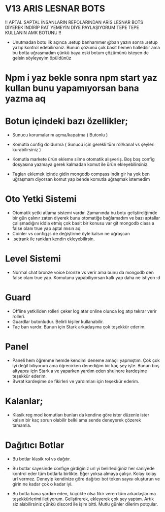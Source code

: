 # V13 ARIS LESNAR BOTS

!! APTAL SAPTAL İNSANLARIN REPOLARINDAN ARİS LESNAR BOTS DİYEREK İNDİRİP RAT YEMEYİN DİYE PAYLAŞIYORUM TEPE TEPE KULLANIN AMK BOTUNU !!

- Unutmadan botu ilk açınca .setup banhammer @ban yazın sonra .setup yazıp kontrol edebilirsiniz. Bunun çözümü çok basit hemen halledilir ama bu botta uğraşmadım çünkü baya eski botum çözümünü isteyen dc gelsin söyleyeyim öpüldünüz

# Npm i yaz bekle sonra npm start yaz kullan bunu yapamıyorsan bana yazma aq

# Botun içindeki bazı özellikler;
- Sunucu korumalarını açma/kapatma ( Butonlu )
- Komutla config doldurma ( Sunucu için gerekli tüm rol/kanal vs şeyleri kurabilirsiniz )
- Komutla markete ürün ekleme silme otomatik alışveriş. Boş boş config dosyasına yazmaya gerek kalmadan komut ile ürün ekleyebilirsiniz.


- Tagları eklemek içinde gidin mongodb compass indir gir ha yok ben uğraşmam diyorsan komut yap bende komutla uğraşmak istemedim 

# Oto Yetki Sistemi
- Otomatik yetki atlama sistemi vardır. Zamanında bu botu geliştirdiğimde bir gün çalınır zaten diyerek bunu otomatiğe bağlamadım ve bazı aptallar çalışmadığını iddia etmiş çok basit bir konusu var git mongodb class a false olanı true yap aptal mısın aq 
- Coinler vs config.js de değiştirme öyle kalsın ne uğraşcan
- .setrank ile rankları kendin ekleyebilirsin.

# Level Sistemi
- Normal chat bronze voice bronze vs verir ama bunu da mongodb den false olanı true yap. Komutunu yapabiliyorsan kalk yap daha ne istiyon :d

# Guard
- Offline yetkiliden rolleri çeker log atar online olunca log atıp tekrar verir rolleri.
- Guardlar butonludur. Belirli kişiler kullanabilir. 
- Taç ban vardır. Bunun için Stark arkadaşıma çok teşekkür ederim.

# Panel
- Paneli hem öğrenme hemde kendimi deneme amaçlı yapmıştım. Çok çok iyi değil biliyorum ama öğrenirken denediğim bir kaç şey işte. Bunun boş altyapısı için Stark a ve yaparken yardım eden shuinore kardeşime teşekkür ederim. 
- Bwrat kardeşime de fikirleri ve yardımları için teşekkür ederim.

# Kalanlar;
- Klasik reg mod komutları bunları da kendine göre ister düzenle ister kalsın bir kaç sorun olabilir belki ama sende deneyerek çözerek tamamla.

# Dağıtıcı Botlar
- Bu botlar klasik rol vs dağıtır.
- Bu botlar sayesinde confige girdiğiniz url yi belirlediğiniz her saniyede kontrol eder tüm botlarla birlikte. Eğer yoksa almaya çalışır. Kolay kolay url vermez. Deneyip kendinize göre dağıtıcı bot token sayısı oluşturun ve girin ne kadar çok o kadar iyi.

- Bu botta bana yardım eden, küçükte olsa fikir veren tüm arkadaşlarıma teşekkürlerimi iletiyorum. Geliştirerek, ekleyerek çok şey yaptım. Artık siz alabilirsiniz çünkü discord ile işim bitti. Mutlu günler dilerim potçular.
